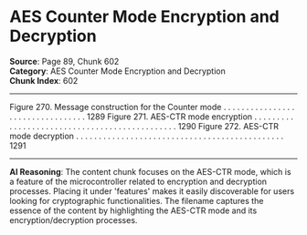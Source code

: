 # AES Counter Mode Encryption and Decryption

**Source**: Page 89, Chunk 602  
**Category**: AES Counter Mode Encryption and Decryption  
**Chunk Index**: 602

---

Figure 270. Message construction for the Counter mode . . . . . . . . . . . . . . . . . . . . . . . . . . . . . . . . . 1289
Figure 271. AES-CTR mode encryption . . . . . . . . . . . . . . . . . . . . . . . . . . . . . . . . . . . . . . . . . . . . . . 1290
Figure 272. AES-CTR mode decryption . . . . . . . . . . . . . . . . . . . . . . . . . . . . . . . . . . . . . . . . . . . . . . 1291

---

**AI Reasoning**: The content chunk focuses on the AES-CTR mode, which is a feature of the microcontroller related to encryption and decryption processes. Placing it under 'features' makes it easily discoverable for users looking for cryptographic functionalities. The filename captures the essence of the content by highlighting the AES-CTR mode and its encryption/decryption processes.
